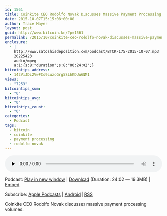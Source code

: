 ```yaml
---
id: 1561
title: Coinkite CEO Rodolfo Novak Discusses Massive Payment Processing Volumes
date: 2015-10-07T15:15:08+00:00
author: Trace Mayer
layout: post
guid: http://www.bitcoin.kn/?p=1561
permalink: /2015/10/coinkite-ceo-rodolfo-novak-discusses-massive-payment-processing-volumes/
enclosure:
  - |
    http://www.satoshisdeposition.com/podcast/BTCK-175-2015-10-07.mp3
    20225423
    audio/mpeg
    a:1:{s:8:"duration";s:8:"00:24:02";}
bitcointips_address:
  - 142ViJDi2VwFCs9LuzcGrg5SLhKDUu6NM1
views:
  - "7253"
bitcointips_sum:
  - "0"
bitcointips_avg:
  - "0"
bitcointips_count:
  - "0"
categories:
  - Podcast
tags:
  - bitcoin
  - coinkite
  - payment processing
  - rodolfo novak
---
```

<!--powerpress_player-->

<div class="powerpress_player" id="powerpress_player_5767">
  <audio class="wp-audio-shortcode" id="audio-1561-178" preload="none" style="width: 100%;" controls="controls"><source type="audio/mpeg" src="http://media.blubrry.com/bitcoinruntogold/p/www.satoshisdeposition.com/podcast/BTCK-175-2015-10-07.mp3?_=178" /><a href="http://media.blubrry.com/bitcoinruntogold/p/www.satoshisdeposition.com/podcast/BTCK-175-2015-10-07.mp3">http://media.blubrry.com/bitcoinruntogold/p/www.satoshisdeposition.com/podcast/BTCK-175-2015-10-07.mp3</a></audio>
</div>

<p class="powerpress_links powerpress_links_mp3">
  Podcast: <a href="http://media.blubrry.com/bitcoinruntogold/p/www.satoshisdeposition.com/podcast/BTCK-175-2015-10-07.mp3" class="powerpress_link_pinw" target="_blank" title="Play in new window" onclick="return powerpress_pinw('https://www.bitcoin.kn/?powerpress_pinw=1561-podcast');" rel="nofollow">Play in new window</a> | <a href="http://media.blubrry.com/bitcoinruntogold/s/www.satoshisdeposition.com/podcast/BTCK-175-2015-10-07.mp3" class="powerpress_link_d" title="Download" rel="nofollow" download="BTCK-175-2015-10-07.mp3">Download</a> (Duration: 24:02 &#8212; 19.3MB) | <a href="#" class="powerpress_link_e" title="Embed" onclick="return powerpress_show_embed('1561-podcast');" rel="nofollow">Embed</a>
</p>

<p class="powerpress_embed_box" id="powerpress_embed_1561-podcast" style="display: none;">
  <input id="powerpress_embed_1561-podcast_t" type="text" value="<iframe width=&quot;320&quot; height=&quot;30&quot; src=&quot;https://www.bitcoin.kn/?powerpress_embed=1561-podcast&amp;powerpress_player=mediaelement-audio&quot; frameborder=&quot;0&quot; scrolling=&quot;no&quot;></iframe>" onclick="javascript: this.select();" onfocus="javascript: this.select();" style="width: 70%;" readOnly />
</p>

<p class="powerpress_links powerpress_subscribe_links">
  Subscribe: <a href="https://itunes.apple.com/WebObjects/MZStore.woa/wa/viewPodcast?id=301670981&mt=2&ls=1#episodeGuid=http%3A%2F%2Fwww.bitcoin.kn%2F%3Fp%3D1561" class="powerpress_link_subscribe powerpress_link_subscribe_itunes" title="Subscribe on Apple Podcasts" rel="nofollow">Apple Podcasts</a> | <a href="https://subscribeonandroid.com/www.bitcoin.kn/feed/podcast/" class="powerpress_link_subscribe powerpress_link_subscribe_android" title="Subscribe on Android" rel="nofollow">Android</a> | <a href="https://www.bitcoin.kn/feed/podcast/" class="powerpress_link_subscribe powerpress_link_subscribe_rss" title="Subscribe via RSS" rel="nofollow">RSS</a>
</p>

Coinkite CEO Rodolfo Novak discusses massive payment processing volumes.